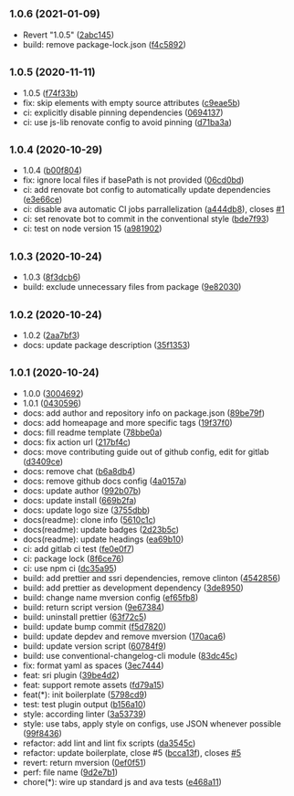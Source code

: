 ## <small>1.0.6 (2021-01-09)</small>

* Revert "1.0.5" ([2abc145](https://gitlab.com/abogical/posthtml-sri/commit/2abc145))
* build: remove package-lock.json ([f4c5892](https://gitlab.com/abogical/posthtml-sri/commit/f4c5892))



## <small>1.0.5 (2020-11-11)</small>

* 1.0.5 ([f74f33b](https://gitlab.com/abogical/posthtml-sri/commit/f74f33b))
* fix: skip elements with empty source attributes ([c9eae5b](https://gitlab.com/abogical/posthtml-sri/commit/c9eae5b))
* ci: explicitly disable pinning dependencies ([0694137](https://gitlab.com/abogical/posthtml-sri/commit/0694137))
* ci: use js-lib renovate config to avoid pinning ([d71ba3a](https://gitlab.com/abogical/posthtml-sri/commit/d71ba3a))



## <small>1.0.4 (2020-10-29)</small>

* 1.0.4 ([b00f804](https://gitlab.com/abogical/posthtml-sri/commit/b00f804))
* fix: ignore local files if basePath is not provided ([06cd0bd](https://gitlab.com/abogical/posthtml-sri/commit/06cd0bd))
* ci: add renovate bot config to automatically update dependencies ([e3e66ce](https://gitlab.com/abogical/posthtml-sri/commit/e3e66ce))
* ci: disable ava automatic CI jobs parrallelization ([a444db8](https://gitlab.com/abogical/posthtml-sri/commit/a444db8)), closes [#1](https://gitlab.com/abogical/posthtml-sri/issues/1)
* ci: set renovate bot to commit in the conventional style ([bde7f93](https://gitlab.com/abogical/posthtml-sri/commit/bde7f93))
* ci: test on node version 15 ([a981902](https://gitlab.com/abogical/posthtml-sri/commit/a981902))



## <small>1.0.3 (2020-10-24)</small>

* 1.0.3 ([8f3dcb6](https://gitlab.com/abogical/posthtml-sri/commit/8f3dcb6))
* build: exclude unnecessary files from package ([9e82030](https://gitlab.com/abogical/posthtml-sri/commit/9e82030))



## <small>1.0.2 (2020-10-24)</small>

* 1.0.2 ([2aa7bf3](https://gitlab.com/abogical/posthtml-sri/commit/2aa7bf3))
* docs: update package description ([35f1353](https://gitlab.com/abogical/posthtml-sri/commit/35f1353))



## <small>1.0.1 (2020-10-24)</small>

* 1.0.0 ([3004692](https://gitlab.com/abogical/posthtml-sri/commit/3004692))
* 1.0.1 ([0430596](https://gitlab.com/abogical/posthtml-sri/commit/0430596))
* docs: add author and repository info on package.json ([89be79f](https://gitlab.com/abogical/posthtml-sri/commit/89be79f))
* docs: add homeapage and more specific tags ([19f37f0](https://gitlab.com/abogical/posthtml-sri/commit/19f37f0))
* docs: fill readme template ([78bbe0a](https://gitlab.com/abogical/posthtml-sri/commit/78bbe0a))
* docs: fix action url ([217bf4c](https://gitlab.com/abogical/posthtml-sri/commit/217bf4c))
* docs: move contributing guide out of github config, edit for gitlab ([d3409ce](https://gitlab.com/abogical/posthtml-sri/commit/d3409ce))
* docs: remove chat ([b6a8db4](https://gitlab.com/abogical/posthtml-sri/commit/b6a8db4))
* docs: remove github docs config ([4a0157a](https://gitlab.com/abogical/posthtml-sri/commit/4a0157a))
* docs: update author ([992b07b](https://gitlab.com/abogical/posthtml-sri/commit/992b07b))
* docs: update install ([669b2fa](https://gitlab.com/abogical/posthtml-sri/commit/669b2fa))
* docs: update logo size ([3755dbb](https://gitlab.com/abogical/posthtml-sri/commit/3755dbb))
* docs(readme): clone info ([5610c1c](https://gitlab.com/abogical/posthtml-sri/commit/5610c1c))
* docs(readme): update badges ([2d23b5c](https://gitlab.com/abogical/posthtml-sri/commit/2d23b5c))
* docs(readme): update headings ([ea69b10](https://gitlab.com/abogical/posthtml-sri/commit/ea69b10))
* ci: add gitlab ci test ([fe0e0f7](https://gitlab.com/abogical/posthtml-sri/commit/fe0e0f7))
* ci: package lock ([8f6ce76](https://gitlab.com/abogical/posthtml-sri/commit/8f6ce76))
* ci: use npm ci ([dc35a95](https://gitlab.com/abogical/posthtml-sri/commit/dc35a95))
* build: add prettier and ssri dependencies, remove clinton ([4542856](https://gitlab.com/abogical/posthtml-sri/commit/4542856))
* build: add prettier as development dependency ([3de8950](https://gitlab.com/abogical/posthtml-sri/commit/3de8950))
* build: change name mversion config ([ef65fb8](https://gitlab.com/abogical/posthtml-sri/commit/ef65fb8))
* build: return script version ([9e67384](https://gitlab.com/abogical/posthtml-sri/commit/9e67384))
* build: uninstall prettier ([63f72c5](https://gitlab.com/abogical/posthtml-sri/commit/63f72c5))
* build: update bump commit ([f5d7820](https://gitlab.com/abogical/posthtml-sri/commit/f5d7820))
* build: update depdev and remove mversion ([170aca6](https://gitlab.com/abogical/posthtml-sri/commit/170aca6))
* build: update version script ([60784f9](https://gitlab.com/abogical/posthtml-sri/commit/60784f9))
* build: use conventional-changelog-cli module ([83dc45c](https://gitlab.com/abogical/posthtml-sri/commit/83dc45c))
* fix: format yaml as spaces ([3ec7444](https://gitlab.com/abogical/posthtml-sri/commit/3ec7444))
* feat: sri plugin ([39be4d2](https://gitlab.com/abogical/posthtml-sri/commit/39be4d2))
* feat: support remote assets ([fd79a15](https://gitlab.com/abogical/posthtml-sri/commit/fd79a15))
* feat(*): init boilerplate ([5798cd9](https://gitlab.com/abogical/posthtml-sri/commit/5798cd9))
* test: test plugin output ([b156a10](https://gitlab.com/abogical/posthtml-sri/commit/b156a10))
* style: according linter ([3a53739](https://gitlab.com/abogical/posthtml-sri/commit/3a53739))
* style: use tabs, apply style on configs, use JSON whenever possible ([99f8436](https://gitlab.com/abogical/posthtml-sri/commit/99f8436))
* refactor: add lint and lint fix scripts ([da3545c](https://gitlab.com/abogical/posthtml-sri/commit/da3545c))
* refactor: update boilerplate, close #5 ([bcca13f](https://gitlab.com/abogical/posthtml-sri/commit/bcca13f)), closes [#5](https://gitlab.com/abogical/posthtml-sri/issues/5)
* revert: return mversion ([0ef0f51](https://gitlab.com/abogical/posthtml-sri/commit/0ef0f51))
* perf: file name ([9d2e7b1](https://gitlab.com/abogical/posthtml-sri/commit/9d2e7b1))
* chore(*): wire up standard js and ava tests ([e468a11](https://gitlab.com/abogical/posthtml-sri/commit/e468a11))



